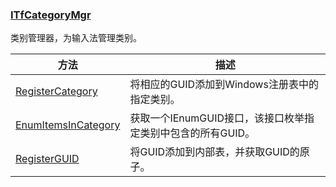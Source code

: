 ### [ITfCategoryMgr](https://learn.microsoft.com/zh-cn/windows/win32/api/msctf/nn-msctf-itfcategorymgr)

类别管理器，为输入法管理类别。

方法							|描述
-|-
[RegisterCategory][1]		|将相应的GUID添加到Windows注册表中的指定类别。
[EnumItemsInCategory][2]	|获取一个IEnumGUID接口，该接口枚举指定类别中包含的所有GUID。
[RegisterGUID][3]			|将GUID添加到内部表，并获取GUID的原子。

[1]: https://learn.microsoft.com/zh-cn/windows/win32/api/msctf/nf-msctf-itfcategorymgr-registercategory
[2]: https://learn.microsoft.com/zh-cn/windows/win32/api/msctf/nf-msctf-itfcategorymgr-enumitemsincategory
[3]: https://learn.microsoft.com/zh-cn/windows/win32/api/msctf/nf-msctf-itfcategorymgr-registerguid